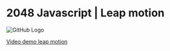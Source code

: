 # 2048 Javascript | Leap motion

![GitHub Logo](https://i.gyazo.com/1bfc9fb06ba1f5e351533e120b9222e4.png)


[Video demo leap motion](http://github.com)